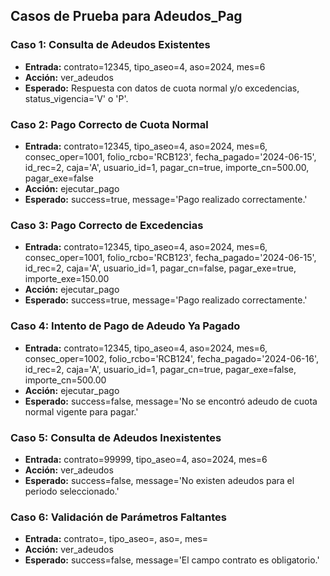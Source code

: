 ## Casos de Prueba para Adeudos_Pag

### Caso 1: Consulta de Adeudos Existentes
- **Entrada:** contrato=12345, tipo_aseo=4, aso=2024, mes=6
- **Acción:** ver_adeudos
- **Esperado:** Respuesta con datos de cuota normal y/o excedencias, status_vigencia='V' o 'P'.

### Caso 2: Pago Correcto de Cuota Normal
- **Entrada:** contrato=12345, tipo_aseo=4, aso=2024, mes=6, consec_oper=1001, folio_rcbo='RCB123', fecha_pagado='2024-06-15', id_rec=2, caja='A', usuario_id=1, pagar_cn=true, importe_cn=500.00, pagar_exe=false
- **Acción:** ejecutar_pago
- **Esperado:** success=true, message='Pago realizado correctamente.'

### Caso 3: Pago Correcto de Excedencias
- **Entrada:** contrato=12345, tipo_aseo=4, aso=2024, mes=6, consec_oper=1001, folio_rcbo='RCB123', fecha_pagado='2024-06-15', id_rec=2, caja='A', usuario_id=1, pagar_cn=false, pagar_exe=true, importe_exe=150.00
- **Acción:** ejecutar_pago
- **Esperado:** success=true, message='Pago realizado correctamente.'

### Caso 4: Intento de Pago de Adeudo Ya Pagado
- **Entrada:** contrato=12345, tipo_aseo=4, aso=2024, mes=6, consec_oper=1002, folio_rcbo='RCB124', fecha_pagado='2024-06-16', id_rec=2, caja='A', usuario_id=1, pagar_cn=true, pagar_exe=false, importe_cn=500.00
- **Acción:** ejecutar_pago
- **Esperado:** success=false, message='No se encontró adeudo de cuota normal vigente para pagar.'

### Caso 5: Consulta de Adeudos Inexistentes
- **Entrada:** contrato=99999, tipo_aseo=4, aso=2024, mes=6
- **Acción:** ver_adeudos
- **Esperado:** success=false, message='No existen adeudos para el periodo seleccionado.'

### Caso 6: Validación de Parámetros Faltantes
- **Entrada:** contrato=, tipo_aseo=, aso=, mes=
- **Acción:** ver_adeudos
- **Esperado:** success=false, message='El campo contrato es obligatorio.'
